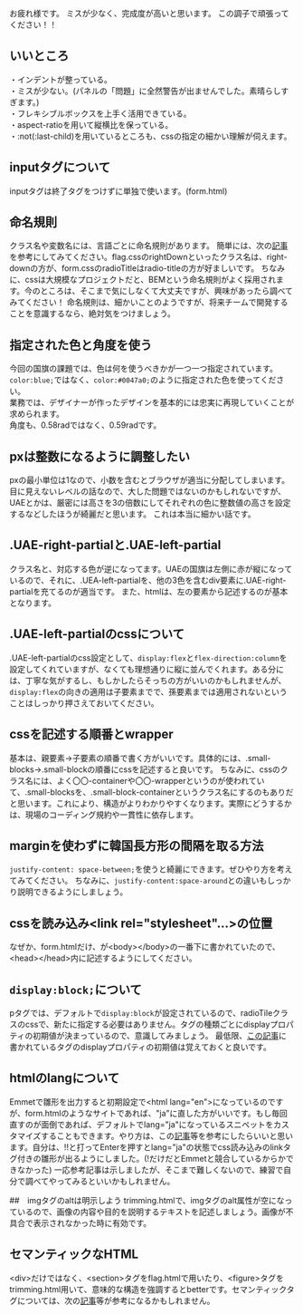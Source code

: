 お疲れ様です。
ミスが少なく、完成度が高いと思います。
この調子で頑張ってください！！

## いいところ
・インデントが整っている。<br>
・ミスが少ない。(パネルの「問題」に全然警告が出ませんでした。素晴らしすぎます。)<br>
・フレキシブルボックスを上手く活用できている。<br>
・aspect-ratioを用いて縦横比を保っている。<br>
・:not(:last-child)を用いているところも、cssの指定の細かい理解が伺えます。<br>

## inputタグについて
inputタグは終了タグをつけずに単独で使います。(form.html)

## 命名規則
クラス名や変数名には、言語ごとに命名規則があります。
簡単には、次の[記事](https://qiita.com/vinaka/items/c5acc70eb04c0361d5ff)を参考にしてみてください。flag.cssのrightDownといったクラス名は、right-downの方が、form.cssのradioTitleはradio-titleの方が好ましいです。
ちなみに、cssは大規模なプロジェクトだと、BEMという命名規則がよく採用されます。今のところは、そこまで気にしなくて大丈夫ですが、興味があったら調べてみてください！
命名規則は、細かいことのようですが、将来チームで開発することを意識するなら、絶対気をつけましょう。

## 指定された色と角度を使う
今回の国旗の課題では、色は何を使うべきかが一つ一つ指定されています。<br>
`color:blue;`ではなく、`color:#0047a0;`のように指定された色を使ってください。<br>
業務では、デザイナーが作ったデザインを基本的には忠実に再現していくことが求められます。<br>
角度も、0.58radではなく、0.59radです。

## pxは整数になるように調整したい
pxの最小単位は1なので、小数を含むとブラウザが適当に分配してしまいます。
目に見えないレベルの話なので、大した問題ではないのかもしれないですが、UAEとかは、厳密には高さを3の倍数にしてそれぞれの色に整数値の高さを設定するなどしたほうが綺麗だと思います。
これは本当に細かい話です。

## .UAE-right-partialと.UAE-left-partial
クラス名と、対応する色が逆になってます。UAEの国旗は左側に赤が縦になっているので、それに、.UEA-left-partialを、他の3色を含むdiv要素に.UAE-right-partialを充てるのが適当です。
また、htmlは、左の要素から記述するのが基本となります。

## .UAE-left-partialのcssについて
.UAE-left-partialのcss設定として、`display:flex`と`flex-direction:column`を設定してくれていますが、なくても理想通りに縦に並んでくれます。ある分には、丁寧な気がするし、もしかしたらそっちの方がいいのかもしれませんが、`display:flex`の向きの適用は子要素までで、孫要素までは適用されないということはしっかり押さえておいてください。

## cssを記述する順番とwrapper
基本は、親要素→子要素の順番で書く方がいいです。具体的には、.small-blocks→.small-blockの順番にcssを記述すると良いです。
ちなみに、cssのクラス名には、よく〇〇-containerや〇〇-wrapperというのが使われていて、.small-blocksを、.small-block-containerというクラス名にするのもありだと思います。これにより、構造がよりわかりやすくなります。実際にどうするかは、現場のコーディング規約や一貫性に依存します。

## marginを使わずに韓国長方形の間隔を取る方法
`justify-content: space-between;`を使うと綺麗にできます。ぜひやり方を考えてみてください。
ちなみに、`justify-content:space-around`との違いもしっかり説明できるようにしましょう。

## cssを読み込み\<link rel="stylesheet"...>の位置
なぜか、form.htmlだけ、<link rel="stylesheet" href="../css/form.css">が\<body>\</body>の一番下に書かれていたので、\<head>\</head>内に記述するようにしてください。

## `display:block;`について
pタグでは、デフォルトで`display:block`が設定されているので、radioTileクラスのcssで、新たに指定する必要はありません。タグの種類ごとにdisplayプロパティの初期値が決まっているので、意識してみましょう。
最低限、[この記事](https://saruwakakun.com/html-css/basic/display)に書かれているタグのdisplayプロパティの初期値は覚えておくと良いです。

## htmlのlangについて
Emmetで雛形を出力すると初期設定で\<html lang="en">になっているのですが、form.htmlのようなサイトであれば、"ja"に直した方がいいです。もし毎回直すのが面倒であれば、デフォルトでlang="ja"になっているスニペットをカスタマイズすることもできます。やり方は、この[記事](https://zenn.dev/928sekine/articles/20e901885cbfb1)等を参考にしたらいいと思います。自分は、!!と打ってEnterを押すとlang="ja"の状態でcss読み込みのlinkタグ付きの雛形が出るようにしました。(!だけだとEmmetと競合しているからかできなかった)
一応参考記事は示しましたが、そこまで難しくないので、練習で自分で調べてやってみるといいかもしれません。

##　imgタグのaltは明示しよう
trimming.htmlで、imgタグのalt属性が空になっているので、画像の内容や目的を説明するテキストを記述しましょう。画像が不具合で表示されなかった時に有効です。

## セマンティックなHTML
\<div>だけではなく、\<section>タグをflag.htmlで用いたり、\<figure>タグをtrimming.html用いて、意味的な構造を強調するとbetterです。セマンティックタグについては、次の[記事](https://zenn.dev/bellstone/articles/3fbbe21d1b260e)等が参考になるかもしれません。